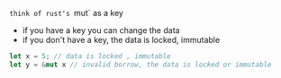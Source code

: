 `think of rust's `mut` as a key
- if you have a key you can change the data
- if you don't have a key, the data is locked, immutable

```rs
let x = 5; // data is locked , immutable
let y = &mut x // invalid borrow, the data is locked or immutable
```